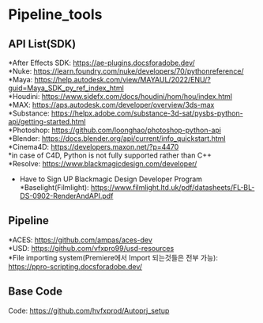# Pipeline_tools
## API List(SDK)

*After Effects SDK: <https://ae-plugins.docsforadobe.dev/><br>
*Nuke: <https://learn.foundry.com/nuke/developers/70/pythonreference/><br>
*Maya: <https://help.autodesk.com/view/MAYAUL/2022/ENU/?guid=Maya_SDK_py_ref_index_html><br>
*Houdini: <https://www.sidefx.com/docs/houdini/hom/hou/index.html><br>
*MAX: <https://aps.autodesk.com/developer/overview/3ds-max><br>
*Substance: <https://helpx.adobe.com/substance-3d-sat/pysbs-python-api/getting-started.html><br>
*Photoshop: <https://github.com/loonghao/photoshop-python-api><br>
*Blender: <https://docs.blender.org/api/current/info_quickstart.html><br>
*Cinema4D: <https://developers.maxon.net/?p=4470><br>
  *in case of C4D, Python is not fully supported rather than C++<br>
*Resolve: <https://www.blackmagicdesign.com/developer/><br>
  * Have to Sign UP Blackmagic Design Developer Program<br>
*Baselight(Filmlight): <https://www.filmlight.ltd.uk/pdf/datasheets/FL-BL-DS-0902-RenderAndAPI.pdf><br>

## Pipeline
*ACES: <https://github.com/ampas/aces-dev><br>
*USD: <https://github.com/vfxpro99/usd-resources><br>
*File importing system(Premiere에서 Import 되는것들은 전부 가능): <https://ppro-scripting.docsforadobe.dev/><br>

## Base Code
Code: <https://github.com/hvfxprod/Autoprj_setup>
